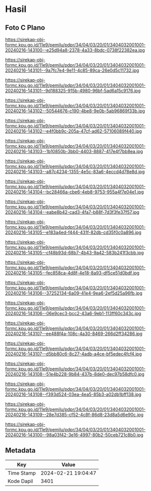 # Hasil

## Foto C Plano

https://sirekap-obj-formc.kpu.go.id/11e9/pemilu/pdpr/34/04/03/20/01/3404032001001-20240216-143100--e25d94a8-2378-4a33-8bdc-0738f22382ea.jpg

https://sirekap-obj-formc.kpu.go.id/11e9/pemilu/pdpr/34/04/03/20/01/3404032001001-20240216-143101--9a7fc7e4-9e11-4c85-89ca-26e0d5c11732.jpg

https://sirekap-obj-formc.kpu.go.id/11e9/pemilu/pdpr/34/04/03/20/01/3404032001001-20240216-143101--9d188325-915b-4980-96bf-5ad6a15c9176.jpg

https://sirekap-obj-formc.kpu.go.id/11e9/pemilu/pdpr/34/04/03/20/01/3404032001001-20240216-143102--50544676-c190-4be8-9e0b-5ab96869f33b.jpg

https://sirekap-obj-formc.kpu.go.id/11e9/pemilu/pdpr/34/04/03/20/01/3404032001001-20240216-143102--e4f0bb9c-205a-47cf-ad62-57106089f440.jpg

https://sirekap-obj-formc.kpu.go.id/11e9/pemilu/pdpr/34/04/03/20/01/3404032001001-20240216-143103--1b10850b-3bb0-4403-8887-417e4f7bb8ea.jpg

https://sirekap-obj-formc.kpu.go.id/11e9/pemilu/pdpr/34/04/03/20/01/3404032001001-20240216-143103--a87c4234-1355-4e5c-83a6-4eccd4d78e8d.jpg

https://sirekap-obj-formc.kpu.go.id/11e9/pemilu/pdpr/34/04/03/20/01/3404032001001-20240216-143104--bc28466a-cbe6-4eb8-9753-955a4f7e04e1.jpg

https://sirekap-obj-formc.kpu.go.id/11e9/pemilu/pdpr/34/04/03/20/01/3404032001001-20240216-143104--eabe8b42-cad3-4fa7-b88f-7d3f3fe37f57.jpg

https://sirekap-obj-formc.kpu.go.id/11e9/pemilu/pdpr/34/04/03/20/01/3404032001001-20240216-143105--e183a4ed-f444-431f-82db-cd35f0c0a896.jpg

https://sirekap-obj-formc.kpu.go.id/11e9/pemilu/pdpr/34/04/03/20/01/3404032001001-20240216-143105--cf48b93d-68b7-4b43-9a42-583b241f3cbb.jpg

https://sirekap-obj-formc.kpu.go.id/11e9/pemilu/pdpr/34/04/03/20/01/3404032001001-20240216-143105--fec858ca-4d8f-4e18-8a93-df5ce51d0bdf.jpg

https://sirekap-obj-formc.kpu.go.id/11e9/pemilu/pdpr/34/04/03/20/01/3404032001001-20240216-143106--37252134-6a09-41e4-9ea6-2ef5d25a96fb.jpg

https://sirekap-obj-formc.kpu.go.id/11e9/pemilu/pdpr/34/04/03/20/01/3404032001001-20240216-143106--06e9cec3-bcc2-43a6-9eb1-113ff60c343c.jpg

https://sirekap-obj-formc.kpu.go.id/11e9/pemilu/pdpr/34/04/03/20/01/3404032001001-20240216-143107--ee488f4a-108c-4a30-8469-266d2ff34286.jpg

https://sirekap-obj-formc.kpu.go.id/11e9/pemilu/pdpr/34/04/03/20/01/3404032001001-20240216-143107--d5bb80c6-8c27-4adb-a4ce-bf5edec4fcf4.jpg

https://sirekap-obj-formc.kpu.go.id/11e9/pemilu/pdpr/34/04/03/20/01/3404032001001-20240216-143108--51e4b228-9b84-437b-8de0-dec97b58dfc0.jpg

https://sirekap-obj-formc.kpu.go.id/11e9/pemilu/pdpr/34/04/03/20/01/3404032001001-20240216-143108--f393d524-03ea-4ea5-85b3-a02db1bff138.jpg

https://sirekap-obj-formc.kpu.go.id/11e9/pemilu/pdpr/34/04/03/20/01/3404032001001-20240216-143109--28e7d385-cf52-4c8f-86d8-23d8a5d6e90c.jpg

https://sirekap-obj-formc.kpu.go.id/11e9/pemilu/pdpr/34/04/03/20/01/3404032001001-20240216-143100--98a03f42-3e16-4997-80b2-50ceb721c8b0.jpg


## Metadata

| Key        | Value               |
| ---------- | ------------------- |
| Time Stamp | 2024-02-21 19:04:47 |
| Kode Dapil | 3401                |



